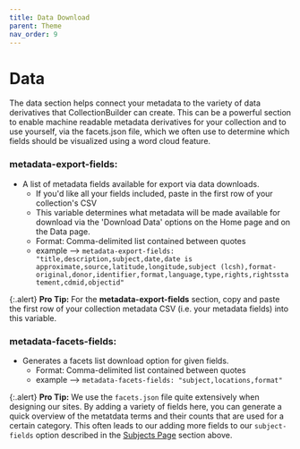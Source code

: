 ```yaml
---
title: Data Download
parent: Theme
nav_order: 9
---
```


# Data 

The data section helps connect your metadata to the variety of data derivatives that CollectionBuilder can create. This can be a powerful section to enable machine readable metadata derivatives for your collection and to use yourself, via the facets.json file, which we often use to determine which fields should be visualized using a word cloud feature. 

### **metadata-export-fields**: 
- A list of metadata fields available for export via data downloads.
	- If you'd like all your fields included, paste in the first row of your collection's CSV
	- This variable determines what metadata will be made available for download via the 'Download Data' options on the Home page and on the Data page.
	- Format: Comma-delimited list contained between quotes
	- example --> `metadata-export-fields: "title,description,subject,date,date is approximate,source,latitude,longitude,subject (lcsh),format-original,donor,identifier,format,language,type,rights,rightsstatement,cdmid,objectid"`

{:.alert}
**Pro Tip:** For the **metadata-export-fields** section, copy and paste the first row of your collection metadata CSV (i.e. your metadata fields) into this variable. 

### **metadata-facets-fields**: 
- Generates a facets list download option for given fields.
	- Format: Comma-delimited list contained between quotes
	- example --> `metadata-facets-fields: "subject,locations,format"`

{:.alert}
**Pro Tip:** We use the `facets.json` file quite extensively when designing our sites. By adding a variety of fields here, you can generate a quick overview of the metatdata terms and their counts that are used for a certain category. This often leads to our adding more fields to our `subject-fields` option described in the [Subjects Page](subjects/) section above.
